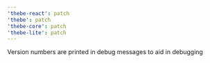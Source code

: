 ```yaml
---
'thebe-react': patch
'thebe': patch
'thebe-core': patch
'thebe-lite': patch
---
```


Version numbers are printed in debug messages to aid in debugging
